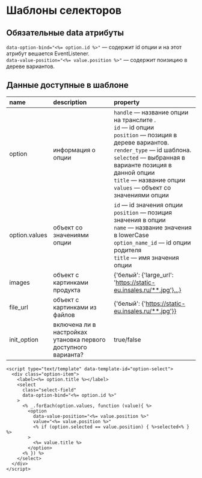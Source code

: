 # Шаблоны селекторов

## Обязательные data атрибуты

`data-option-bind="<%= option.id %>"` — содержит id опции и на этот атрибут вешается EventListener.<br>
`data-value-position="<%= value.position %>"` — содержит поизицию в дереве вариантов.

## Данные доступные в шаблоне

name      | description | property
:-------- |:----------- | :-------
option  | информация о опции  | `handle` — название опции на транслите \. <br> `id` — id опции <br> `position` — позиция в дереве вариантов.<br> `render_type` — id шаблона. <br> `selected` — выбранная в варианте позиция в данной опции <br> `title` — название опции <br> `values` — объект со значениями опции
option.values     | объект со значениями опции | `id` — id значения опции <br> `position` — позиция значения в опции <br> `name` — название значения в lowerCase <br> `option_name_id` — id опции родителя <br> `title` — имя значения опции
images      | объект с картинками продукта | {'белый': {'large_url': 'https://static-eu.insales.ru/**.jpg'}...}
file_url    | объект с картинками из файлов | {'белый': {'https://static-eu.insales.ru/**.jpg'}}
init_option | включена ли в настройках утановка первого доступного варианта? | true/false

```
<script type="text/template" data-template-id="option-select">
  <div class="option-item">
    <label><%= option.title %></label>
    <select
      class="select-field"
      data-option-bind="<%= option.id %>"
    >
      <% _.forEach(option.values, function (value){ %>
        <option
          data-value-position="<%= value.position %>"
          value="<%= value.position %>"
          <% if (option.selected == value.position) { %>selected<% } %>
        >
          <%= value.title %>
        </option>
      <% }) %>
    </select>
  </div>
</script>
```